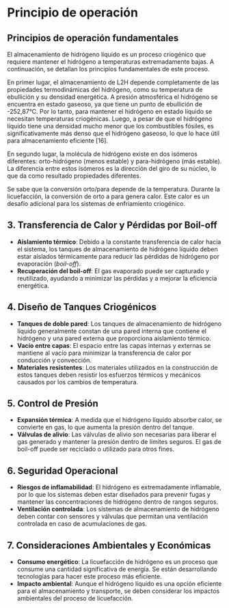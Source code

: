 # Principio de operación 

## Principios de operación fundamentales 

El almacenamiento de hidrógeno líquido es un proceso criogénico que requiere mantener el hidrógeno a temperaturas extremadamente bajas. A continuación, se detallan los principios fundamentales de este proceso.

En primer lugar, el almacenamiento de L2H depende completamente de las propiedades termodinámicas del hidrógeno, como su temperatura de ebullición y su densidad energética. A presión atmosférica el hidrógeno se encuentra en estado gaseoso, ya que tiene un punto de ebullición de -252,87°C. Por lo tanto, para mantener el hidrógeno en estado líquido se necesitan temperaturas criogénicas. Luego, a pesar de que el hidrógeno líquido tiene una densidad mucho menor que los combustibles fósiles, es significativamente más denso que el hidrógeno gaseoso, lo que lo hace útil para almacenamiento eficiente [16].


En segundo lugar, la molécula de hidrógeno existe en dos isómeros diferentes: orto-hidrógeno (menos estable) y para-hidrógeno (más estable). La diferencia entre estos isómeros es la dirección del giro de su núcleo, lo que da como resultado propiedades diferentes. 

Se sabe que la conversión orto/para depende de la temperatura. Durante la licuefacción, la conversión de orto a para genera calor. Este calor es un desafío adicional para los sistemas de enfriamiento criogénico.

## 3. Transferencia de Calor y Pérdidas por Boil-off
- **Aislamiento térmico**: Debido a la constante transferencia de calor hacia el sistema, los tanques de almacenamiento de hidrógeno líquido deben estar aislados térmicamente para reducir las pérdidas de hidrógeno por evaporación (*boil-off*).
- **Recuperación del boil-off**: El gas evaporado puede ser capturado y reutilizado, ayudando a minimizar las pérdidas y a mejorar la eficiencia energética.

## 4. Diseño de Tanques Criogénicos
- **Tanques de doble pared**: Los tanques de almacenamiento de hidrógeno líquido generalmente constan de una pared interna que contiene el hidrógeno y una pared externa que proporciona aislamiento térmico.
- **Vacío entre capas**: El espacio entre las capas internas y externas se mantiene al vacío para minimizar la transferencia de calor por conducción y convección.
- **Materiales resistentes**: Los materiales utilizados en la construcción de estos tanques deben resistir los esfuerzos térmicos y mecánicos causados por los cambios de temperatura.

## 5. Control de Presión
- **Expansión térmica**: A medida que el hidrógeno líquido absorbe calor, se convierte en gas, lo que aumenta la presión dentro del tanque.
- **Válvulas de alivio**: Las válvulas de alivio son necesarias para liberar el gas generado y mantener la presión dentro de límites seguros. El gas de boil-off puede ser reciclado o utilizado para otros fines.

## 6. Seguridad Operacional
- **Riesgos de inflamabilidad**: El hidrógeno es extremadamente inflamable, por lo que los sistemas deben estar diseñados para prevenir fugas y mantener las concentraciones de hidrógeno dentro de rangos seguros.
- **Ventilación controlada**: Los sistemas de almacenamiento de hidrógeno deben contar con sensores y válvulas que permitan una ventilación controlada en caso de acumulaciones de gas.

## 7. Consideraciones Ambientales y Económicas
- **Consumo energético**: La licuefacción de hidrógeno es un proceso que consume una cantidad significativa de energía. Se están desarrollando tecnologías para hacer este proceso más eficiente.
- **Impacto ambiental**: Aunque el hidrógeno líquido es una opción eficiente para el almacenamiento y transporte, se deben considerar los impactos ambientales del proceso de licuefacción.
